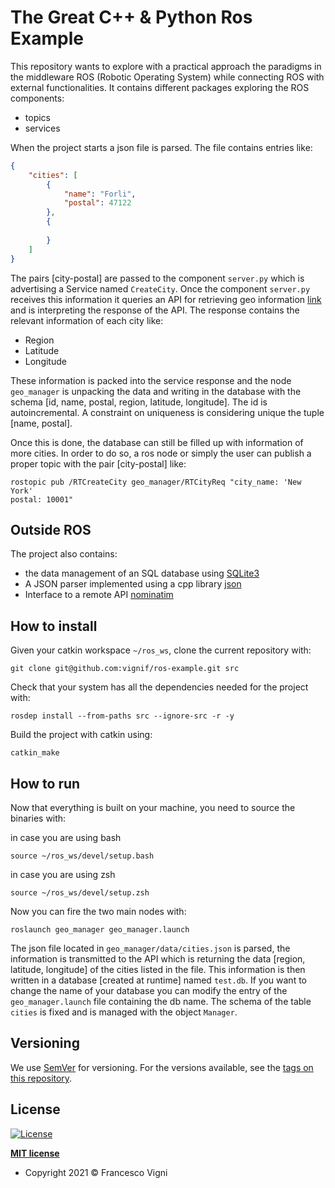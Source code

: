 # The Great C++ & Python Ros Example

This repository wants to explore with a practical approach the paradigms in the middleware ROS (Robotic Operating System) while connecting ROS with external functionalities. It contains different packages exploring the ROS components:
- topics
- services

When the project starts a json file is parsed. The file contains entries like:
```json
{
    "cities": [
        {
            "name": "Forli",
            "postal": 47122
        },
        {
            
        }
    ]
}
```
The pairs [city-postal] are passed to the component `server.py` which is advertising a Service named `CreateCity`. Once the component `server.py` receives this information it queries an API for retrieving geo information [link](https://nominatim.openstreetmap.org) and is interpreting the response of the API. The response contains the relevant information of each city like:
- Region
- Latitude
- Longitude

These information is packed into the service response and the node `geo_manager` is unpacking the data and writing in the database with the schema [id, name, postal, region, latitude, longitude]. The id is autoincremental. A constraint on uniqueness is considering unique the tuple [name, postal].

Once this is done, the database can still be filled up with information of more cities. In order to do so, a ros node or simply the user can publish a proper topic with the pair [city-postal] like:

```
rostopic pub /RTCreateCity geo_manager/RTCityReq "city_name: 'New York'
postal: 10001"
```

## Outside ROS
The project also contains:
- the data management of an SQL database using [SQLite3](https://www.sqlite.org/)
- A JSON parser implemented using a cpp library [json](https://github.com/open-source-parsers/jsoncpp)
- Interface to a remote API [nominatim](https://nominatim.openstreetmap.org)

## How to install
Given your catkin workspace `~/ros_ws`, clone the current repository with:

```
git clone git@github.com:vignif/ros-example.git src
```

Check that your system has all the dependencies needed for the project with:

```
rosdep install --from-paths src --ignore-src -r -y
```

Build the project with catkin using:

```
catkin_make
```

## How to run

Now that everything is built on your machine, you need to source the binaries with:

in case you are using bash
```
source ~/ros_ws/devel/setup.bash
```

in case you are using zsh
```
source ~/ros_ws/devel/setup.zsh
```

Now you can fire the two main nodes with:
```
roslaunch geo_manager geo_manager.launch
```

The json file located in `geo_manager/data/cities.json` is parsed, the information is transmitted to the API which is returning the data [region, latitude, longitude] of the cities listed in the file.
This information is then written in a database [created at runtime] named `test.db`.
If you want to change the name of your database you can modify the entry of the `geo_manager.launch` file containing the db name.
The schema of the table `cities` is fixed and is managed with the object `Manager`.

## Versioning

We use [SemVer](http://semver.org/) for versioning. For the versions available, see the [tags on this repository](https://github.com/vignif/ros-example/tags). 


## License

[![License](http://img.shields.io/:license-mit-blue.svg?style=flat-square)](http://badges.mit-license.org)

**[MIT license](http://opensource.org/licenses/mit-license.php)**
- Copyright 2021 © Francesco Vigni